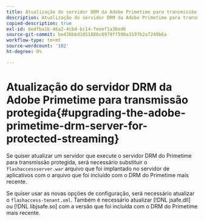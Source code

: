 ```yaml
---
title: Atualização do servidor DRM da Adobe Primetime para transmissão protegida
description: Atualização do servidor DRM da Adobe Primetime para transmissão protegida
copied-description: true
exl-id: 6edfba1b-46a2-4cbd-bc14-feeef1a36ed6
source-git-commit: be43bbbd1051886c8979ff590a3197b2a7249b6a
workflow-type: tm+mt
source-wordcount: '102'
ht-degree: 0%

---
```


# Atualização do servidor DRM da Adobe Primetime para transmissão protegida{#upgrading-the-adobe-primetime-drm-server-for-protected-streaming}

Se quiser atualizar um servidor que execute o servidor DRM do Primetime para transmissão protegida, será necessário substituir o `flashaccessserver.war` arquivo que foi implantado no servidor de aplicativos com o arquivo que foi incluído com o DRM do Primetime mais recente.

Se quiser usar as novas opções de configuração, será necessário atualizar o `flashaccess-tenant.xml`. Também é necessário atualizar [!DNL jsafe.dll] ou [!DNL libjsafe.so] com a versão que foi incluída com o DRM do Primetime mais recente.
